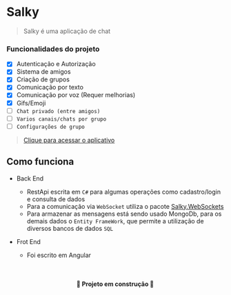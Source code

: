 # Salky
> Salky é uma aplicação de chat

### Funcionalidades do projeto

- [x] Autenticação e Autorização
- [x] Sistema de amigos
- [x] Criação de grupos
- [x] Comunicação por texto
- [x] Comunicação por voz (Requer melhorias)
- [x] Gifs/Emoji
- [ ] `Chat privado (entre amigos)`
- [ ] `Varios canais/chats por grupo`
- [ ] `Configurações de grupo`

 >[Clique para acessar o aplicativo](https://roaring-empanada-489899.netlify.app)

## Como funciona
- Back End
    - RestApi escrita em `C#` para algumas operações como cadastro/login e consulta de dados
    - Para a comunicação via `WebSocket` utiliza o pacote [Salky.WebSockets](https://github.com/GuilhermePSDG/Salky.WebSockets)
    - Para armazenar as mensagens está sendo usado MongoDb, para os demais dados o `Entity FrameWork`, que permite a utilização de diversos bancos de dados `SQL`
   
- Frot End
  - Foi escrito em Angular

<br>

<h4 align="center"> 🚧 Projeto em construção 🚧 </h4>
